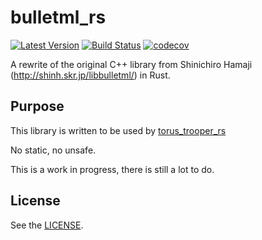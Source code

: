 # bulletml_rs
[![Latest Version](https://img.shields.io/crates/v/bulletml)](https://crates.io/crates/bulletml)
[![Build Status](https://travis-ci.com/arnodb/bulletml_rs.svg?branch=master)](https://travis-ci.com/arnodb/bulletml_rs)
[![codecov](https://codecov.io/gh/arnodb/bulletml_rs/branch/master/graph/badge.svg)](https://codecov.io/gh/arnodb/bulletml_rs)

A rewrite of the original C++ library from Shinichiro Hamaji (http://shinh.skr.jp/libbulletml/) in Rust.

## Purpose
This library is written to be used by [torus_trooper_rs](https://github.com/arnodb/torus_trooper_rs)

No static, no unsafe.

This is a work in progress, there is still a lot to do.

## License
See the [LICENSE](LICENSE).
